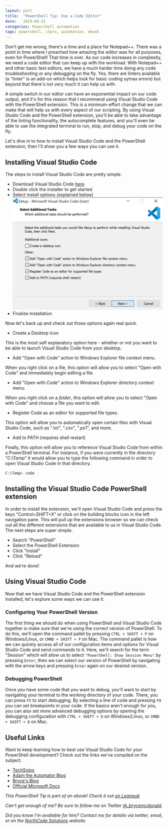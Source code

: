 ```yaml
---
layout: post
title:  "PowerShell Tip: Use a Code Editor"
date:   2019-08-22
categories: Powershell automation
tags: powershell, itpro, automation, ebook
---
```


Don't get me wrong, there's a time and a place for Notepad++.  There was a point in time where I preached how amazing the editor was for all purposes, even for PowerShell!  That time is over.  As our code increases in complexity, we need a code editor that can keep up with the workload.  With Notepad++ and other basic text editors, we have a much harder time doing any code troubleshooting or any debugging on the fly.  Yes, there are linters available (a "linter" is an add-on which helps look for basic coding sytnax errors) but beyond that there's not very much it can help us with.

A simple switch in our editor can have an exponential impact on our code output, and it's for this reason that I recommend using Visual Studio Code with the PowerShell extension.  This is a minimum-effort change that we can make that will help us with every aspect of our scripting.  By using Visual Studio Code and the PowerShell extension, you'll be able to take advantage of the linting functionality, the autocomplete features, and you'll even be able to use the integrated terminal to run, stop, and debug your code on the fly.

Let's dive in to how to install Visual Studio Code and the PowerShell extension, then I'll show you a few ways you can use it.

## Installing Visual Studio Code

The steps to install Visual Studio Code are pretty simple.

* Download Visual Studio Code [here](https://code.visualstudio.com/download)
* Double click the installer to get started
* Select install options (explained below)
![Visual Studio Code Installation Options](/images/use-a-code-editor/vscode_install.JPG)
* Finalize Installation

Now let's back up and check out those options again real quick.

* Create a Desktop Icon

This is the most self explanatory option here - whether or not you want to be able to launch Visual Studio Code from your desktop.

* Add "Open with Code" action to Windows Explorer file context menu.

When you right click on a file, this option will allow you to select "Open with Code" and immediately begin editing a file.

* Add "Open with Code" action to Windows Explorer directory context menu.

When you right click on a _folder_, this option will allow you to select "Open with Code" and choose a file you want to edit.

* Register Code as an editor for supported file types.

This option will allow you to automatically open certain files with Visual Studio Code, such as ".txt", ".csv", ".ps1", and more.

* Add to PATH (requires shell restart)

Finally, this option will allow you to reference Visual Studio Code from within a PowerShell terminal.  For instance, if you were currently in the directory "C:\Temp" it would allow you to type the following command in order to open Visual Studio Code in that directory.

```PowerShell
C:\Temp> code .
```

## Installing the Visual Studio Code PowerShell extension

In order to install the extension, we'll open Visual Studio Code and press the keys "Control+SHIFT+X" or click on the building blocks icon in the left navigation pane.  This will pull up the extensions browser so we can check out all the different extensions that are available to us in Visual Studio Code.  The next steps are super simple.

* Search "PowerShell"
* Select the PowerShell Extension
* Click "Install"
* Click "Reload"

And we're done!

## Using Visual Studio Code

Now that we have Visual Studio Code and the PowerShell extension installed, let's explore some ways we can use it.

### Configuring Your PowerShell Version

The first thing we should do when using PowerShell and Visual Studio Code together is make sure that we're using the correct version of PowerShell.  To do this, we'll open the command pallet by pressing `CTRL + SHIFT + P` on Windows/Linux, or `CMND + SHIFT + P` on Mac.  The command pallet is how we can quickly access all of our configuration items and options for Visual Studio Code and send commands to it.  Here, we'll search for the term "Session" which will allow us to select `"PowerShell: Show Session Menu"` by pressing `Enter`, then we can select our version of PowerShell by navigating with the arrow keys and pressing `Enter` again on our desired version.

### Debugging PowerShell

Once you have some code that you want to debug, you'll want to start by navigating your terminal to the working directory of your code.  There, you can press `F5` to start debugging.  By selecting a line of code and pressing `F9` you can set breakpoints in your code.  If the basics aren't enough for you, you can also set more advanced debugging options by opening the debugging configuration with `CTRL + SHIFT + D` on Windows/Linux, or `CMND + SHIFT + D` on Mac.

## Useful Links

Want to keep learning how to best use Visual Studio Code for your PowerShell development?  Check out the links we've compiled on the subject.

* [TechSnips](https://techsnips.io/tags/visual-studio-code/)
* [Adam the Automator Blog](https://adamtheautomator.com)
* [Bryce's Blog](https://www.brycemcdonald.net)
* [Official Microsoft Docs](https://code.visualstudio.com/docs)

_This PowerShell Tip is part of an ebook!  Check it out [on Leanpub](https://leanpub.com/powershelltips)_

_Can't get enough of me?  Be sure to follow me on Twitter_ [@_brycemcdonald](https://twitter.com/_brycemcdonald).

_Did you know I'm available for hire?  Contact me for details via twitter, email, or on the [NorthCode Solutions](http://www.northcodesolutions.com) website._